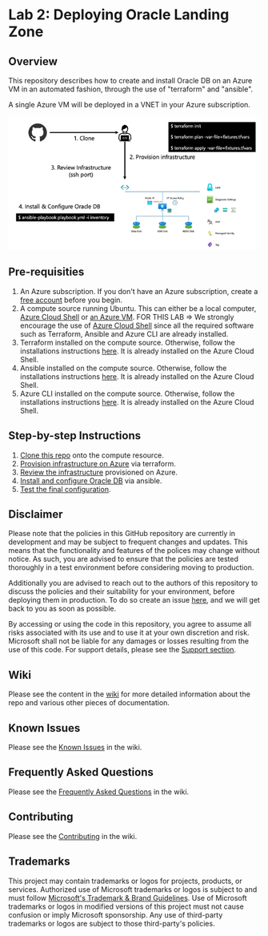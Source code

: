 # Lab 2: Deploying Oracle Landing Zone


## Overview

This repository describes how to create and install Oracle DB on an Azure VM in an automated fashion, through the use of "terraform" and "ansible".

A single Azure VM will be deployed in a VNET in your Azure subscription.

<img src="docs/media/single-instance-overview.png" />

## Pre-requisities

1. An Azure subscription. If you don't have an Azure subscription, create a [free account](https://azure.microsoft.com/en-us/free/?ref=microsoft.com&utm_source=microsoft.com&utm_medium=docs&utm_campaign=visualstudio) before you begin.
2. A compute source running Ubuntu. This can either be a local computer, [Azure Cloud Shell](https://shell.azure.com)  or [an Azure VM](https://learn.microsoft.com/en-us/azure/virtual-machines/linux/quick-create-portal?tabs=ubuntu). 
FOR THIS LAB => We strongly encourage the use of [Azure Cloud Shell](https://shell.azure.com) since all the required software such as Terraform, Ansible and Azure CLI are already installed.
3. Terraform installed on the compute source. Otherwise, follow the installations instructions [here](https://developer.hashicorp.com/terraform/downloads). It is already installed on the Azure Cloud Shell.
4. Ansible installed on the compute source. Otherwise, follow the installations instructions [here](https://docs.ansible.com/ansible/latest/installation_guide/installation_distros.html). It is already installed on the Azure Cloud Shell.
5. Azure CLI installed on the compute source. Otherwise, follow the installations instructions [here](https://learn.microsoft.com/en-us/cli/azure/install-azure-cli-linux?pivots=apt). It is already installed on the Azure Cloud Shell.


## Step-by-step Instructions

1. [Clone this repo](docs/wiki/CLONE.md) onto the compute resource.
2. [Provision infrastructure on Azure](docs/wiki/TERRAFORM.md) via terraform.
3. [Review the infrastructure](docs/wiki/REVIEW_INFRA.md) provisioned on Azure.
4. [Install and configure Oracle DB](docs/wiki/ANSIBLE.md) via ansible.
5. [Test the final configuration](docs/wiki/TEST.md).


## Disclaimer

Please note that the policies in this GitHub repository are currently in development and may be subject to frequent changes and updates. This means that the functionality and features of the polices may change without notice. As such, you are advised to ensure that the policies are tested thoroughly in a test environment before considering moving to production.

Additionally you are advised to reach out to the authors of this repository to discuss the policies and their suitability for your environment, before deploying them in production. To do so create an issue [here](https://github.com/alz-oracle/issues), and we will get back to you as soon as possible.

By accessing or using the code in this repository, you agree to assume all risks associated with its use and to use it at your own discretion and risk. Microsoft shall not be liable for any damages or losses resulting from the use of this code. For support details, please see the [Support section](./SUPPORT.md).


## Wiki

Please see the content in the [wiki](docs/wiki/Home.md) for more detailed information about the repo and various other pieces of documentation.

## Known Issues

Please see the [Known Issues](docs/wiki/KnownIssues.md) in the wiki.

## Frequently Asked Questions

Please see the [Frequently Asked Questions](docs/wiki/FAQ.md) in the wiki.

## Contributing


Please see the [Contributing](docs/wiki/Contributing.md) in the wiki.


## Trademarks

This project may contain trademarks or logos for projects, products, or services. Authorized use of Microsoft 
trademarks or logos is subject to and must follow 
[Microsoft's Trademark & Brand Guidelines](https://www.microsoft.com/en-us/legal/intellectualproperty/trademarks/usage/general).
Use of Microsoft trademarks or logos in modified versions of this project must not cause confusion or imply Microsoft sponsorship.
Any use of third-party trademarks or logos are subject to those third-party's policies.
